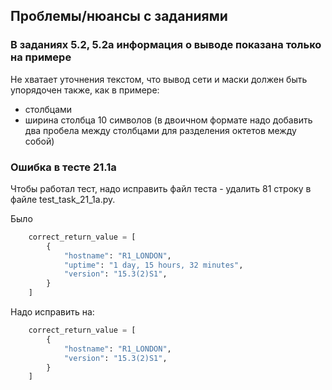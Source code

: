 ## Проблемы/нюансы с заданиями

### В заданиях 5.2, 5.2a информация о выводе показана только на примере

Не хватает уточнения текстом, что вывод сети и маски должен быть упорядочен также, как в примере:

* столбцами
* ширина столбца 10 символов (в двоичном формате
  надо добавить два пробела между столбцами
  для разделения октетов между собой)

### Ошибка в тесте 21.1a

Чтобы работал тест, надо исправить файл теста - удалить 81 строку в файле test_task_21_1a.py.

Было
```python
    correct_return_value = [
        {
            "hostname": "R1_LONDON",
            "uptime": "1 day, 15 hours, 32 minutes",
            "version": "15.3(2)S1",
        }
    ]
```

Надо исправить на:

```python
    correct_return_value = [
        {
            "hostname": "R1_LONDON",
            "version": "15.3(2)S1",
        }
    ]
```

